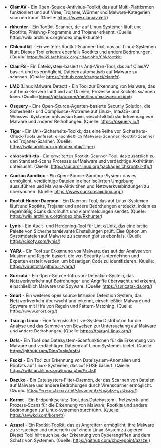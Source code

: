 - **ClamAV** - Ein Open-Source-Antivirus-Toolkit, das auf Multi-Plattformen funktioniert und auf Viren, Trojaner, Würmer und Malware-Kategorien scannen kann. (Quelle: https://www.clamav.net/)

- **rkhunter** - Ein Rootkit-Scanner, der auf Linux-Systemen läuft und Rootkits, Phishing-Programme und Trojaner erkennt. (Quelle: https://wiki.archlinux.org/index.php/Rkhunter)

- **Chkrootkit** - Ein weiteres Rootkit-Scanner-Tool, das auf Linux-Systemen läuft. Dieses Tool erkennt ebenfalls Rootkits und andere Bedrohungen. (Quelle: https://wiki.archlinux.org/index.php/Chkrootkit)

- **ClamFS** - Ein Dateisystem-basiertes Anti-Viren-Tool, das auf ClamAV basiert und es ermöglicht, Dateien automatisch auf Malware zu scannen. (Quelle: https://github.com/draghetti/clamfs)

- **LMD** (Linux Malware Detect) - Ein Tool zur Erkennung von Malware, das auf Linux-Servern läuft und auf Dateien, Prozesse und Sockets scannen kann. (Quelle: https://github.com/rfxn/linux-malware-detect)

- **Osquery** - Eine Open-Source-Agenten-basierte Security Solution, die Sicherheits- und Compliance-Probleme auf Linux-, macOS- und Windows-Systemen entdecken kann, einschließlich der Erkennung von Malware und anderer Bedrohungen. (Quelle: https://osquery.io/)

- **Tiger** - Ein Unix-Sicherheits-Toolkit, das eine Reihe von Sicherheits-Check-Tools umfasst, einschließlich Malware-Scanner, Rootkit-Scanner und Trojaner-Scanner. (Quelle: https://wiki.archlinux.org/index.php/Tiger)

- **chkrootkit-tfp** - Ein erweitertes Rootkit-Scanner-Tool, das zusätzlich zu den Standard-Scans Prozesse auf Malware und verdächtige Aktivitäten untersucht. (Quelle: https://aur.archlinux.org/packages/chkrootkit-tfp/)

- **Cuckoo Sandbox** - Ein Open-Source-Sandbox-System, das es ermöglicht, verdächtige Dateien in einer isolierten Umgebung auszuführen und Malware-Aktivitäten und Netzwerkverbindungen zu überwachen. (Quelle: https://www.cuckoosandbox.org/)

- **Rootkit Hunter Daemon** - Ein Daemon-Tool, das auf Linux-Systemen läuft und Rootkits, Trojaner und andere Bedrohungen entdeckt, indem es regelmäßig Scans durchführt und Alarmmeldungen sendet. (Quelle: https://wiki.archlinux.org/index.php/Rkhunter)

- **Lynis** - Ein Audit- und Hardening-Tool für Linux/Unix, das eine breite Palette von Sicherheitsrelevante Einstellungen prüft. Eine Option um Systemdateien auf Malware zu scannen gibt es ebenfalls. (Quelle: https://cisofy.com/lynis/)

- **YARA** - Ein Tool zur Erkennung von Malware, das auf der Analyse von Mustern und Regeln basiert, die von Security-Unternehmen und Experten erstellt werden, um bösartigen Code zu identifizieren. (Quelle: https://virustotal.github.io/yara/)

- **Suricata** - Ein Open-Source-Intrusion-Detection-System, das Netzwerkverkehr auf Bedrohungen und Angriffe überwacht und erkennt, einschließlich Malware und Spyware. (Quelle: https://suricata-ids.org/)

- **Snort** - Ein weiteres open source Intrusion Detection System, das Netzwerkverkehr überwacht und erkennt, einschließlich Malware und Spyware mit Hilfe von Regeln und Pattern-Matching. (Quelle: https://www.snort.org/)

- **Tsurugi Linux** - Eine forensische Live-System Distribution für die Analyse und das Sammeln von Beweisen zur Untersuchung auf Malware und andere Bedrohungen. (Quelle: https://tsurugi-linux.org/)

- **Dsfs** - Ein Tool, das Dateisystem-Scanfunktionen für die Erkennung von Malware und verdächtigen Dateien auf Linux-Systemen bietet. (Quelle: https://github.com/DinoTools/dsfs)

- **Fsckd** - Ein Tool zur Erkennung von Dateisystem-Anomalien und Rootkits auf Linux-Systemen, das auf FUSE basiert. (Quelle: https://wiki.archlinux.org/index.php/Fsckd)

- **Dazuko** - Ein Dateisystem-Filter-Daemon, der das Scannen von Dateien auf Malware und andere Bedrohungen durch Virenscanner ermöglicht. (Quelle: https://www.clamav.net/documents/dazuko-guide.pdf)

- **Kornet** - Ein Endpunktschutz-Tool, das Dateisystem-, Netzwerk- und Prozess-Scans für die Erkennung von Malware, Rootkits und andere Bedrohungen auf Linux-Systemen durchführt. (Quelle: https://avwkd.com/kornet/)

- **Azazel** - Ein Rootkit-Toolkit, das es Angreifern ermöglicht, ihre Malware zu verstecken und unbemerkt auf einem Linux-System zu agieren. Dieses Tool hilft auch bei der Erkennung von Cyberangriffen und dem Schutz von Systemen. (Quelle: https://github.com/chokepoint/azazel)